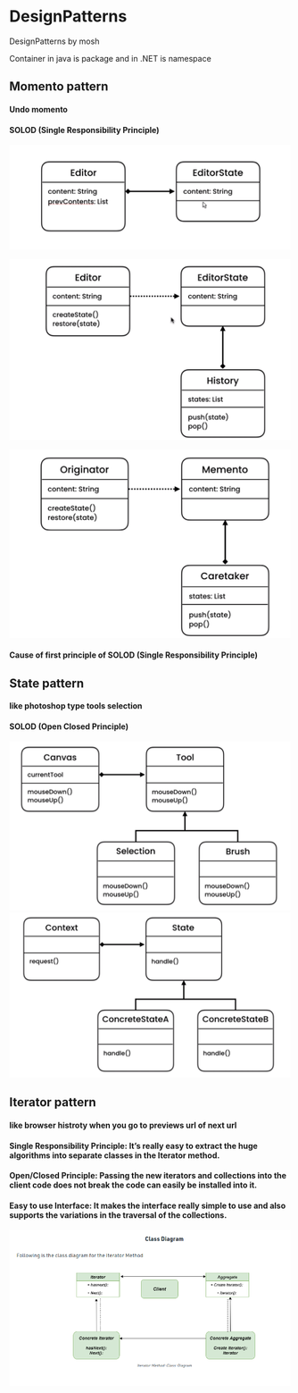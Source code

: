 # DesignPatterns
DesignPatterns by mosh


Container in java is package and in .NET is namespace 


 ## Momento pattern
 #### Undo momento
 #### SOLOD (Single Responsibility Principle)

![momento uml](/momento_pattern/pictures/momento_1.png)

![momento uml](/momento_pattern/pictures/momento_2.png)

![momento uml](/momento_pattern/pictures/momento_3.png)

#### Cause of first principle of SOLOD (Single Responsibility Principle)

## State pattern
#### like photoshop type tools selection
#### SOLOD (Open Closed Principle)
![state uml](/state_pattern/pictures/state_pattern.png)
![state uml](/state_pattern/pictures/state_pattern2.png)



## Iterator pattern
#### like browser histroty when you go to previews url of next url
#### Single Responsibility Principle: It’s really easy to extract the huge algorithms into separate classes in the Iterator method.
#### Open/Closed Principle: Passing the new iterators and collections into the client code does not break the code can easily be installed into it.
#### Easy to use Interface: It makes the interface really simple to use and also supports the variations in the traversal of the collections.
![iterator uml](/iterator_pattern/pictures/iterator_pattern.png)
